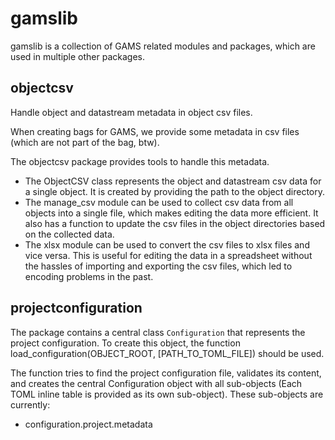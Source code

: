 # gamslib

gamslib is a collection of GAMS related modules and packages, which are used in multiple other packages.

## objectcsv

Handle object and datastream metadata in object csv files.

When creating bags for GAMS, we provide some metadata in csv
files (which are not part of the bag, btw).

The objectcsv package provides tools to handle this metadata.

  * The ObjectCSV class represents the object    and datastream csv data for a single object. It is created by providing the path to the  object directory. 
  * The manage_csv module can be used to collect csv data from all objects into a single file, which makes editing the data more efficient.   It also has a function to update the csv files in the object directories based on the collected data.
  * The xlsx module can be used to convert the csv files to xlsx files and vice versa. This is useful for editing the data in a spreadsheet without the hassles of importing and exporting the csv files, which led to encoding problems in the past.

## projectconfiguration

The package contains a central class `Configuration` that represents the project configuration. To create this object, the function load_configuration(OBJECT_ROOT, [PATH_TO_TOML_FILE]) should be used.

The function tries to find the project configuration file, validates its content, and creates the central Configuration object with all sub-objects (Each TOML inline table is provided as its own sub-object). These sub-objects are currently:

  * configuration.project.metadata


